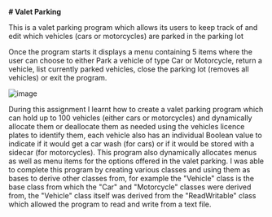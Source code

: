 **# Valet Parking**

This is a valet parking program which allows its users to keep track of and edit which vehicles (cars or motorcycles) are parked in the parking lot 

Once the program starts it displays a menu containing 5 items where the user can choose to either Park a vehicle of type Car or Motorcycle, return a vehicle, list currently parked vehicles, close the parking lot (removes all vehicles) or exit the program.

![image](https://user-images.githubusercontent.com/59423827/164942860-9cbbcc79-4216-4604-a420-0c9cc7997ea5.png)

During this assignment I learnt how to create a valet parking program which can hold up to 100 vehicles (either cars or motorcycles) and dynamically allocate them or deallocate them as needed using the vehicles licence plates to identify them, each vehicle also has an individual Boolean value to indicate if it would get a car wash (for cars) or if it would be stored with a sidecar (for motorcycles). This program also dynamically allocates menus as well as menu items for the options offered in the valet parking. I was able to complete this program by creating various classes and using them as bases to derive other classes from, for example the "Vehicle" class is the base class from which the "Car" and "Motorcycle" classes were derived from, the "Vehicle" class itself was derived from the "ReadWritable" class which allowed the program to read and write from a text file.
